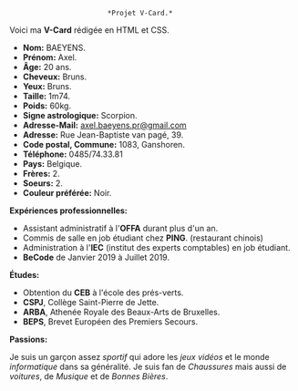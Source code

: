 
							*Projet V-Card.*

Voici ma **V-Card** rédigée en HTML et CSS.

- **Nom:** BAEYENS.
- **Prénom:** Axel.
- **Âge:** 20 ans.
- **Cheveux:** Bruns.
- **Yeux:** Bruns.
- **Taille:** 1m74.
- **Poids:** 60kg.
- **Signe astrologique:** Scorpion.
- **Adresse-Mail:** axel.baeyens.pr@gmail.com
- **Adresse:** Rue Jean-Baptiste van pagé, 39.
- **Code postal, Commune:** 1083, Ganshoren.
- **Téléphone:** 0485/74.33.81
- **Pays:** Belgique.
- **Frères:** 2.
- **Soeurs:** 2.
- **Couleur préférée:** Noir.

**Expériences professionnelles:**

- Assistant administratif à l'**OFFA** durant plus d'un an.
- Commis de salle en job étudiant chez **PING**. (restaurant chinois)
- Administration  à l'**IEC** (institut des experts comptables) en job étudiant.
- **BeCode** de Janvier 2019 à Juillet 2019.

**Études:**

- Obtention du **CEB** à l'école des prés-verts.
- **CSPJ**, Collège Saint-Pierre de Jette.
- **ARBA**, Athenée Royale des Beaux-Arts de Bruxelles.
- **BEPS**, Brevet Européen des Premiers Secours.

**Passions:**

Je suis un garçon assez *sportif* qui adore les *jeux vidéos* et le monde *informatique* dans sa généralité.
Je suis fan de *Chaussures* mais aussi de *voitures*, de *Musique* et de *Bonnes Bières*.

